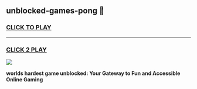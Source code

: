 
## unblocked-games-pong 👋
<h3>
<a href="https://premium.freeplayer.one?title=unblocked-games-pong&ref=14F">CLICK TO PLAY</a></h3>
<hr>

<h3>
<a href="https://premium.freeplayer.one?title=unblocked-games-pong&ref=14F">CLICK 2 PLAY</a>
  
</h3>

<a href="https://premium.freeplayer.one?title=unblocked-games-pong&ref=12F/"><img src="https://clearcache.store/games.png"></a>


**worlds hardest game unblocked: Your Gateway to Fun and Accessible Online Gaming**
